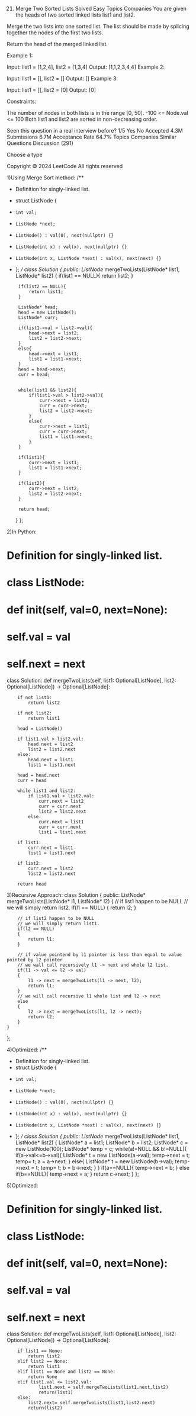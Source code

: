 21. Merge Two Sorted Lists
Solved
Easy
Topics
Companies
You are given the heads of two sorted linked lists list1 and list2.

Merge the two lists into one sorted list. The list should be made by splicing together the nodes of the first two lists.

Return the head of the merged linked list.

 

Example 1:


Input: list1 = [1,2,4], list2 = [1,3,4]
Output: [1,1,2,3,4,4]
Example 2:

Input: list1 = [], list2 = []
Output: []
Example 3:

Input: list1 = [], list2 = [0]
Output: [0]
 

Constraints:

The number of nodes in both lists is in the range [0, 50].
-100 <= Node.val <= 100
Both list1 and list2 are sorted in non-decreasing order.

Seen this question in a real interview before?
1/5
Yes
No
Accepted
4.3M
Submissions
6.7M
Acceptance Rate
64.7%
Topics
Companies
Similar Questions
Discussion (291)

Choose a type



Copyright ©️ 2024 LeetCode All rights reserved

1)Using Merge Sort method:
/**
 * Definition for singly-linked list.
 * struct ListNode {
 *     int val;
 *     ListNode *next;
 *     ListNode() : val(0), next(nullptr) {}
 *     ListNode(int x) : val(x), next(nullptr) {}
 *     ListNode(int x, ListNode *next) : val(x), next(next) {}
 * };
 */
class Solution {
public:
    ListNode* mergeTwoLists(ListNode* list1, ListNode* list2) {
        if(list1 == NULL){
            return list2;
        }

        if(list2 == NULL){
            return list1;
        }

        ListNode* head;
        head = new ListNode();
        ListNode* curr;

        if(list1->val > list2->val){
            head->next = list2;
            list2 = list2->next;
        }
        else{
            head->next = list1;
            list1 = list1->next;
        }
        head = head->next;
        curr = head;


        while(list1 && list2){
            if(list1->val > list2->val){
                curr->next = list2;
                curr = curr->next;
                list2 = list2->next;
            }
            else{
                curr->next = list1;
                curr = curr->next;
                list1 = list1->next;
            }
        }

        if(list1){
            curr->next = list1;
            list1 = list1->next;
        }

        if(list2){
            curr->next = list2;
            list2 = list2->next;
        }

        return head;
    }
};

2)In Python:
# Definition for singly-linked list.
# class ListNode:
#     def __init__(self, val=0, next=None):
#         self.val = val
#         self.next = next
class Solution:
    def mergeTwoLists(self, list1: Optional[ListNode], list2: Optional[ListNode]) -> Optional[ListNode]:

        if not list1:
            return list2
        
        if not list2:
            return list1

        head = ListNode()
        
        if list1.val > list2.val:
            head.next = list2
            list2 = list2.next
        else:
            head.next = list1
            list1 = list1.next

        head = head.next
        curr = head
        
        while list1 and list2:
            if list1.val > list2.val:
                curr.next = list2
                curr = curr.next
                list2 = list2.next
            else:
                curr.next = list1
                curr = curr.next
                list1 = list1.next

        if list1:
            curr.next = list1
            list1 = list1.next
        
        if list2:
            curr.next = list2
            list2 = list2.next

        return head


3)Recursive Approach:
class Solution {
public:
	ListNode* mergeTwoLists(ListNode* l1, ListNode* l2) 
  {
		// if list1 happen to be NULL
		// we will simply return list2.
		if(l1 == NULL)
        {
			return l2;
		}
		
		// if list2 happen to be NULL
		// we will simply return list1.
		if(l2 == NULL)
        {
			return l1;
		} 
		
		// if value pointend by l1 pointer is less than equal to value pointed by l2 pointer
		// we wall call recursively l1 -> next and whole l2 list.
		if(l1 -> val <= l2 -> val)
        {
			l1 -> next = mergeTwoLists(l1 -> next, l2);
			return l1;
		}
		// we will call recursive l1 whole list and l2 -> next
		else
        {
			l2 -> next = mergeTwoLists(l1, l2 -> next);
			return l2;            
		}
	}
};	

4)Optimized:
/**
 * Definition for singly-linked list.
 * struct ListNode {
 *     int val;
 *     ListNode *next;
 *     ListNode() : val(0), next(nullptr) {}
 *     ListNode(int x) : val(x), next(nullptr) {}
 *     ListNode(int x, ListNode *next) : val(x), next(next) {}
 * };
 */
class Solution {
public:
    ListNode* mergeTwoLists(ListNode* list1, ListNode* list2) {
        ListNode* a = list1;
        ListNode* b = list2;
        ListNode* c = new ListNode(100);
        ListNode* temp = c;
        while(a!=NULL && b!=NULL){
            if(a->val<=b->val){
                ListNode* t = new ListNode(a->val);
                temp->next = t;
                temp= t;
                a = a->next;
            }
            else{
                ListNode* t = new ListNode(b->val);
                temp->next = t;
                temp= t;
                b = b->next;
            }
        }
        if(a==NULL){
            temp->next = b;
        }
        else if(b==NULL){
            temp->next = a;
        }
        return c->next;
    }
};

5)Optimized:
# Definition for singly-linked list.
# class ListNode:
#     def __init__(self, val=0, next=None):
#         self.val = val
#         self.next = next
class Solution:
    def mergeTwoLists(self, list1: Optional[ListNode], list2: Optional[ListNode]) -> Optional[ListNode]:
        
        if list1 == None:
            return list2
        elif list2 == None:
            return list1
        elif list1 == None and list2 == None:
            return None
        elif list1.val <= list2.val:
                list1.next = self.mergeTwoLists(list1.next,list2)
                return(list1)
        else:
            list2.next= self.mergeTwoLists(list1,list2.next)
            return(list2)
